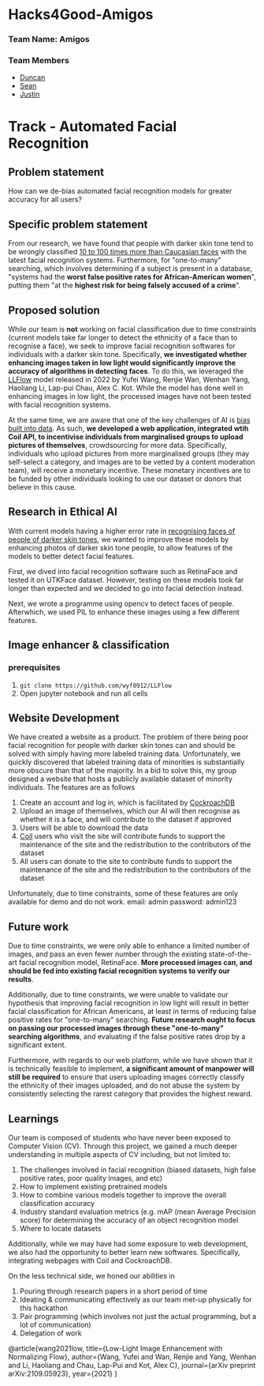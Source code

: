 # Hacks4Good-Amigos

### Team Name: Amigos

### Team Members
- [Duncan](https://github.com/ruironggg)
- [Sean](https://github.com/seancze)
- [Justin](https://github.com/justintanyf)

# Track - Automated Facial Recognition

## Problem statement

How can we de-bias automated facial recognition models for greater accuracy for all users?

## Specific problem statement

From our research, we have found that people with darker skin tone tend to be wrongly classified [10 to 100 times more than Caucasian faces](https://www.technologyreview.com/2019/12/20/79/ai-face-recognition-racist-us-government-nist-study/) with the latest facial recognition systems. Furthermore, for "one-to-many" searching, which involves determining if a subject is present in a database, "systems had the **worst false positive rates for African-American women**", putting them "at the **highest risk for being falsely accused of a crime**".

## Proposed solution

While our team is **not** working on facial classification due to time constraints (current models take far longer to detect the ethnicity of a face than to recognise a face), we seek to improve facial recognition softwares for individuals with a darker skin tone. Specifically, **we investigated whether enhancing images taken in low light would significantly improve the accuracy of algorithms in detecting faces**. To do this, we leveraged the [LLFlow](https://github.com/wyf0912/LLFlow) model released in 2022 by Yufei Wang, Renjie Wan, Wenhan Yang, Haoliang Li, Lap-pui Chau, Alex C. Kot. While the model has done well in enhancing images in low light, the processed images have not been tested with facial recognition systems. 

At the same time, we are aware that one of the key challenges of AI is [bias built into data](https://www.brookings.edu/blog/techtank/2019/01/03/artificial-intelligence-and-bias-four-key-challenges/). As such, **we developed a web application, integrated wtih Coil API, to incentivise individuals from marginalised groups to upload pictures of themselves**, crowdsourcing for more data. Specifically, individuals who upload pictures from more marginalised groups (they may self-select a category, and images are to be vetted by a content moderation team), will receive a monetary incentive. These monetary incentives are to be funded by other individuals looking to use our dataset or donors that believe in this cause.

## Research in Ethical AI

With current models having a higher error rate in [recognising faces of people of darker skin tones](https://venturebeat.com/ai/nist-benchmarks-show-facial-recognition-technology-still-struggles-to-identify-black-faces/), we wanted to improve these models by enhancing photos of darker skin tone people, to allow features of the models to better detect facial features.

First, we dived into facial recognition software such as RetinaFace and tested it on UTKFace dataset. However, testing on these models took far longer than expected and we decided to go into facial detection instead.

Next, we wrote a programme using opencv to detect faces of people. Afterwhich, we used PIL to enhance these images using a few different features.

## Image enhancer & classification

### prerequisites
1. `git clone https://github.com/wyf0912/LLFlow`
2. Open jupyter notebook and run all cells


## Website Development

We have created a website as a product. The problem of there being poor facial recognition for people with darker skin tones can and should be solved with simply having more labeled training data. Unfortunately, we quickly discovered that labeled training data of minorities is substantially more obscure than that of the majority. In a bid to solve this, my group designed a website that hosts a publicly available dataset of minority individuals. The features are as follows

1. Create an account and log in, which is facilitated by [CockroachDB](https://www.cockroachlabs.com/)
2. Upload an image of themselves, which our AI will then recognise as whether it is a face, and will contribute to the dataset if approved
3. Users will be able to download the data
4. [Coil](https://coil.com/) users who visit the site will contribute funds to support the maintenance of the site and the redistribution to the contributors of the dataset
5. All users can donate to the site to contribute funds to support the maintenance of the site and the redistribution to the contributors of the dataset

Unfortunately, due to time constraints, some of these features are only available for demo and do not work.
email: admin
password: admin123

## Future work
Due to time constraints, we were only able to enhance a limited number of images, and pass an even fewer number through the existing state-of-the-art facial recognition model, RetinaFace. **More processed images can, and should be fed into existing facial recognition systems to verify our results**.

Additionally, due to time constraints, we were unable to validate our hypothesis that improving facial recognition in low light will result in better facial classification for African Americans, at least in terms of reducing false positive rates for "one-to-many" searching. **Future research ought to focus on passing our processed images through these "one-to-many" searching algorithms**, and evaluating if the false positive rates drop by a significant extent.

Furthermore, with regards to our web platform, while we have shown that it is technically feasible to implement, **a significant amount of manpower will still be required** to ensure that users uploading images correctly classify the ethnicity of their images uploaded, and do not abuse the system by consistently selecting the rarest category that provides the highest reward.

## Learnings

Our team is composed of students who have never been exposed to Computer Vision (CV). Through this project, we gained a much deeper understanding in multiple aspects of CV including, but not limited to:
1. The challenges involved in facial recognition (biased datasets, high false positive rates, poor quality images, and etc)
2. How to implement existing pretrained models
3. How to combine various models together to improve the overall classification accuracy
4. Industry standard evaluation metrics (e.g. mAP (mean Average Precision score) for determining the accuracy of an object recognition model
5. Where to locate datasets

Additionally, while we may have had some exposure to web development, we also had the opportunity to better learn new softwares. Specifically, integrating webpages with Coil and CockroachDB.

On the less technical side, we honed our abilities in
1. Pouring through research papers in a short period of time
2. Ideating & communicating effectively as our team met-up physically for this hackathon
3. Pair programming (which involves not just the actual programming, but a lot of communication)
4. Delegation of work

@article{wang2021low,
  title={Low-Light Image Enhancement with Normalizing Flow},
  author={Wang, Yufei and Wan, Renjie and Yang, Wenhan and Li, Haoliang and Chau, Lap-Pui and Kot, Alex C},
  journal={arXiv preprint arXiv:2109.05923},
  year={2021}
}
